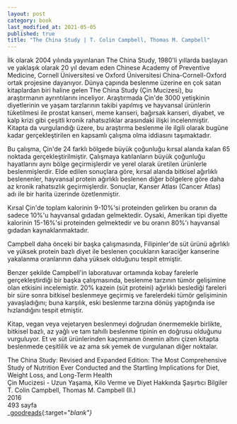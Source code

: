 ```yaml
---
layout: post
category: book
last_modified_at: 2021-05-05
published: true
title: "The China Study | T. Colin Campbell, Thomas M. Campbell"
---
```


İlk olarak 2004 yılında yayınlanan The China Study, 1980'li yıllarda başlayan ve yaklaşık olarak 20 yıl devam eden Chinese Academy of Preventive Medicine, Cornell Üniversitesi ve Oxford Üniversitesi China-Cornell-Oxford ortak projesine dayanıyor. Dünya çapında beslenme üzerine en çok satan kitaplardan biri haline gelen The China Study (Çin Mucizesi), bu araştırmanın ayrıntılarını inceliyor. Araştırmada Çin'de 3000 yetişkinin diyetlerinin ve yaşam tarzlarının takibi yapılmış ve hayvansal ürünlerin tüketilmesi ile prostat kanseri, meme kanseri, bağırsak kanseri, diyabet, ve kalp krizi gibi çeşitli kronik rahatsızlıklar arasındaki ilişki incelenmiştir. Kitapta da vurgulandığı üzere, bu araştırma beslenme ile ilgili olarak bugüne kadar gerçekleştirilen en kapsamlı çalışma olma iddiasını taşımaktadır.

Bu çalışma, Çin'de 24 farklı bölgede büyük çoğunluğu kırsal alanda kalan 65 noktada gerçekleştirilmiştir. Çalışmaya katılanların büyük çoğunluğu hayatlarını aynı bölge geçirmişlerdir ve yerel olarak üretilen ürünlerle beslenmişlerdir. Elde edilen sonuçlara göre, kırsal alanda bitkisel ağırlıklı beslenenler, hayvansal protein ağırlıklı beslenen diğer bölgelere göre daha az kronik rahatsızlık geçirmişlerdir. Sonuçlar, Kanser Atlası (Cancer Atlas) adı ile bir harita üzerinde özetlenmiştir.

Kırsal Çin'de toplam kalorinin 9-10%'si proteinden gelirken bu oranın da sadece 10%'u hayvansal gıdadan gelmektedir. Oysaki, Amerikan tipi diyette kalorinin 15-16%'si proteinden gelmektedir ve bu oranın 80%'ı hayvansal gıdadan kaynaklanmaktadır.

Campbell daha önceki bir başka çalışmasında, Filipinler'de süt ürünü ağırlıklı ve yüksek protein bazlı diyet ile beslenen çocukların karaciğer kanserine yakalanma oranlarının daha yüksek olduğunu tespit etmiştir.

Benzer şekilde Campbell'in laboratuvar ortamında kobay farelerle gerçekleştirdiği bir başka çalışmasında, beslenme tarzının tümör gelişimine olan etkisini incelemiştir. 20% kazein (süt proteini) ağırlıklı beslediği fareleri bir süre sonra bitkisel beslenmeye geçirmiş ve farelerdeki tümör gelişiminin yavaşladığını; buna karşılık, eski beslenme tarzına dönüş yaptığında ise hızlandığını tespit etmiştir.

Kitap, vegan veya vejetaryen beslenmeyi doğrudan önermemekle birlikte, bitkisel bazlı, az yağlı ve tam tahıllı beslenme tipinin en doğrusu olduğunu vurguluyor. Et ve süt ürünlerinden kaçınmanın önemin altını çizen kitapta beslenmede çeşitlilik ve az ama sık yemek de vurgulanan diğer noktalar.

The China Study: Revised and Expanded Edition: The Most Comprehensive Study of Nutrition Ever Conducted and the Startling Implications for Diet, Weight Loss, and Long-Term Health\
Çin Mucizesi - Uzun Yaşama, Kilo Verme ve Diyet Hakkında Şaşırtıcı Bilgiler\
T. Colin Campbell, Thomas M. Campbell (II.)\
2016\
493 sayfa\
<span class="link1">_[goodreads](https://goodreads.com/book/show/178788.The_China_Study){:target="_blank"}_</span>
